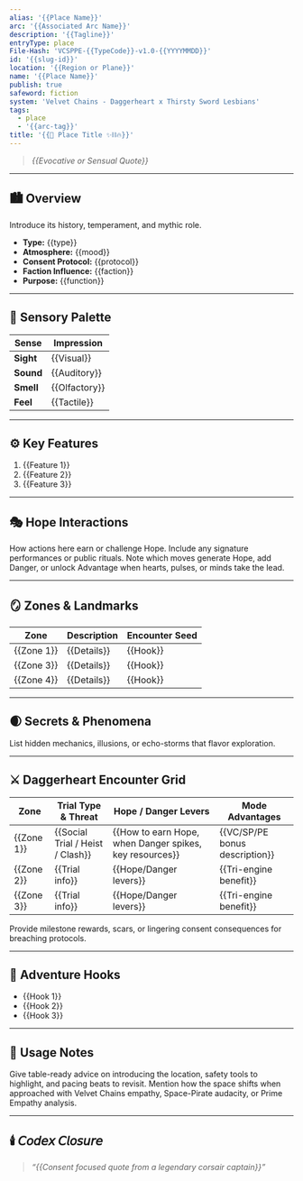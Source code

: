 ```yaml
---
alias: '{{Place Name}}'
arc: '{{Associated Arc Name}}'
description: '{{Tagline}}'
entryType: place
File-Hash: 'VCSPPE-{{TypeCode}}-v1.0-{{YYYYMMDD}}'
id: '{{slug-id}}'
location: '{{Region or Plane}}'
name: '{{Place Name}}'
publish: true
safeword: fiction
system: 'Velvet Chains - Daggerheart x Thirsty Sword Lesbians'
tags:
  - place
  - '{{arc-tag}}'
title: '{{🌌 Place Title ✨⛓️🔥}}'
---
```


> _{{Evocative or Sensual Quote}}_

---

## 🏙️ Overview

Introduce its history, temperament, and mythic role.

- **Type:** {{type}}
- **Atmosphere:** {{mood}}
- **Consent Protocol:** {{protocol}}
- **Faction Influence:** {{faction}}
- **Purpose:** {{function}}

---

## 🌈 Sensory Palette

| Sense     | Impression    |
| --------- | ------------- |
| **Sight** | {{Visual}}    |
| **Sound** | {{Auditory}}  |
| **Smell** | {{Olfactory}} |
| **Feel**  | {{Tactile}}   |

---

## ⚙️ Key Features

1. {{Feature 1}}
2. {{Feature 2}}
3. {{Feature 3}}

---

## 🎭 Hope Interactions

How actions here earn or challenge Hope. Include any signature performances or public rituals. Note
which moves generate Hope, add Danger, or unlock Advantage when hearts, pulses, or minds take the
lead.

---

## 🪞 Zones & Landmarks

| Zone       | Description | Encounter Seed |
| ---------- | ----------- | -------------- |
| {{Zone 1}} | {{Details}} | {{Hook}}       |
| {{Zone 3}} | {{Details}} | {{Hook}}       |
| {{Zone 4}} | {{Details}} | {{Hook}}       |

---

## 🌒 Secrets & Phenomena

List hidden mechanics, illusions, or echo-storms that flavor exploration.

---

## ⚔️ Daggerheart Encounter Grid

| Zone       | Trial Type & Threat              | Hope / Danger Levers                                    | Mode Advantages                |
| ---------- | -------------------------------- | ------------------------------------------------------- | ------------------------------ |
| {{Zone 1}} | {{Social Trial / Heist / Clash}} | {{How to earn Hope, when Danger spikes, key resources}} | {{VC/SP/PE bonus description}} |
| {{Zone 2}} | {{Trial info}}                   | {{Hope/Danger levers}}                                  | {{Tri-engine benefit}}         |
| {{Zone 3}} | {{Trial info}}                   | {{Hope/Danger levers}}                                  | {{Tri-engine benefit}}         |

Provide milestone rewards, scars, or lingering consent consequences for breaching protocols.

---

## 🧭 Adventure Hooks

- {{Hook 1}}
- {{Hook 2}}
- {{Hook 3}}

---

## 📝 Usage Notes

Give table-ready advice on introducing the location, safety tools to highlight, and pacing beats to
revisit. Mention how the space shifts when approached with Velvet Chains empathy, Space-Pirate
audacity, or Prime Empathy analysis.

---

## 🕯️ 𝘊𝘰𝘥𝘦𝘹 𝘊𝘭𝘰𝘴𝘶𝘳𝘦

> _“{{Consent focused quote from a legendary corsair captain}}”_
